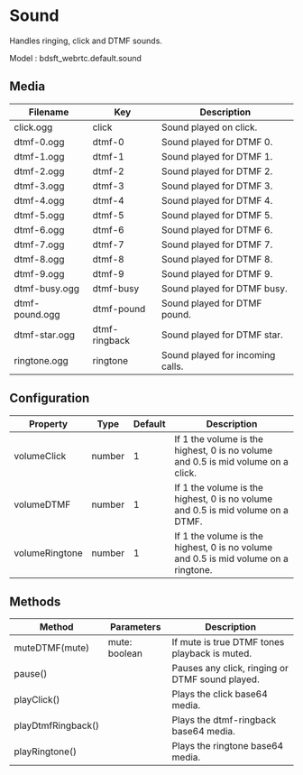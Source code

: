 # Sound

Handles ringing, click and DTMF sounds.

Model : bdsft_webrtc.default.sound

## Media
<a name="media"></a>

Filename        |Key            |Description
----------------|---------------|----------------------------------
click.ogg       |click          |Sound played on click.
dtmf-0.ogg      |dtmf-0         |Sound played for DTMF 0.
dtmf-1.ogg      |dtmf-1         |Sound played for DTMF 1.
dtmf-2.ogg      |dtmf-2         |Sound played for DTMF 2.
dtmf-3.ogg      |dtmf-3         |Sound played for DTMF 3.
dtmf-4.ogg      |dtmf-4         |Sound played for DTMF 4.
dtmf-5.ogg      |dtmf-5         |Sound played for DTMF 5.
dtmf-6.ogg      |dtmf-6         |Sound played for DTMF 6.
dtmf-7.ogg      |dtmf-7         |Sound played for DTMF 7.
dtmf-8.ogg      |dtmf-8         |Sound played for DTMF 8.
dtmf-9.ogg      |dtmf-9         |Sound played for DTMF 9.
dtmf-busy.ogg   |dtmf-busy      |Sound played for DTMF busy.
dtmf-pound.ogg  |dtmf-pound     |Sound played for DTMF pound.
dtmf-star.ogg   |dtmf-ringback  |Sound played for DTMF star.
ringtone.ogg    |ringtone       |Sound played for incoming calls.

## Configuration
<a name="configuration"></a>

Property        |Type    |Default  |Description
----------------|--------|---------|-------------------------------------------------------------------------------------
volumeClick     |number  |1        |If 1 the volume is the highest, 0 is no volume and 0.5 is mid volume on a click.
volumeDTMF      |number  |1        |If 1 the volume is the highest, 0 is no volume and 0.5 is mid volume on a DTMF.
volumeRingtone  |number  |1        |If 1 the volume is the highest, 0 is no volume and 0.5 is mid volume on a ringtone.

## Methods
<a name="methods"></a>

Method              |Parameters  |Description
--------------------|------------|-------------------------------------------------
muteDTMF(mute)      | mute: boolean|If mute is true DTMF tones playback is muted.
pause()             |            |Pauses any click, ringing or DTMF sound played.
playClick()         |            |Plays the click base64 media.
playDtmfRingback()  |            |Plays the dtmf-ringback base64 media.
playRingtone()      |            |Plays the ringtone base64 media.

